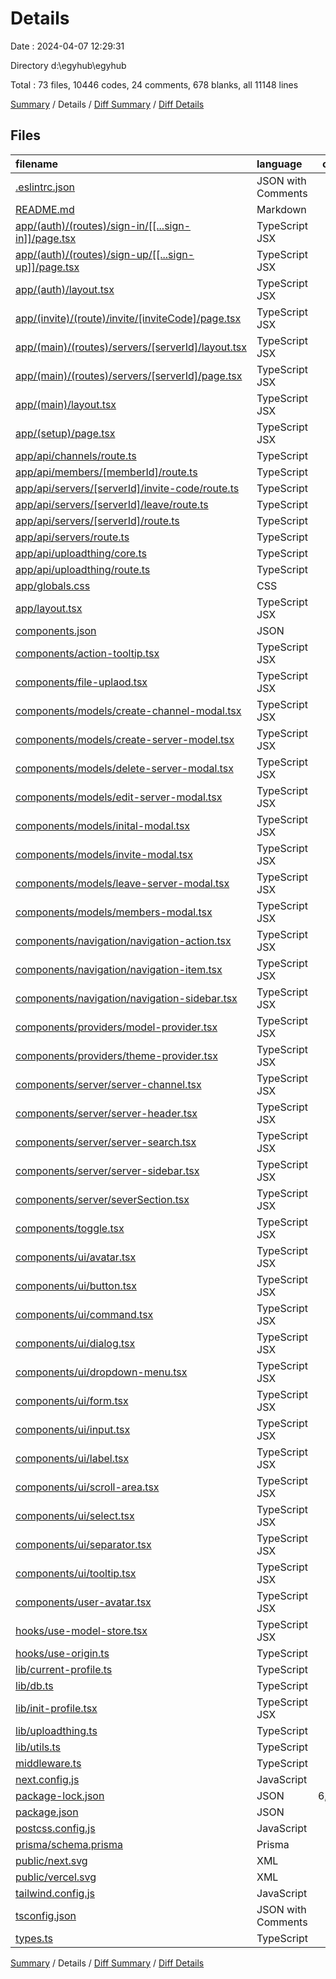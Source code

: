 # Details

Date : 2024-04-07 12:29:31

Directory d:\\egyhub\\egyhub

Total : 73 files,  10446 codes, 24 comments, 678 blanks, all 11148 lines

[Summary](results.md) / Details / [Diff Summary](diff.md) / [Diff Details](diff-details.md)

## Files
| filename | language | code | comment | blank | total |
| :--- | :--- | ---: | ---: | ---: | ---: |
| [.eslintrc.json](/.eslintrc.json) | JSON with Comments | 3 | 0 | 1 | 4 |
| [README.md](/README.md) | Markdown | 23 | 0 | 14 | 37 |
| [app/(auth)/(routes)/sign-in/[[...sign-in]]/page.tsx](/app/(auth)/(routes)/sign-in/%5B%5B...sign-in%5D%5D/page.tsx) | TypeScript JSX | 4 | 0 | 3 | 7 |
| [app/(auth)/(routes)/sign-up/[[...sign-up]]/page.tsx](/app/(auth)/(routes)/sign-up/%5B%5B...sign-up%5D%5D/page.tsx) | TypeScript JSX | 4 | 0 | 1 | 5 |
| [app/(auth)/layout.tsx](/app/(auth)/layout.tsx) | TypeScript JSX | 8 | 0 | 1 | 9 |
| [app/(invite)/(route)/invite/[inviteCode]/page.tsx](/app/(invite)/(route)/invite/%5BinviteCode%5D/page.tsx) | TypeScript JSX | 43 | 0 | 13 | 56 |
| [app/(main)/(routes)/servers/[serverId]/layout.tsx](/app/(main)/(routes)/servers/%5BserverId%5D/layout.tsx) | TypeScript JSX | 44 | 0 | 7 | 51 |
| [app/(main)/(routes)/servers/[serverId]/page.tsx](/app/(main)/(routes)/servers/%5BserverId%5D/page.tsx) | TypeScript JSX | 23 | 0 | 6 | 29 |
| [app/(main)/layout.tsx](/app/(main)/layout.tsx) | TypeScript JSX | 19 | 0 | 2 | 21 |
| [app/(setup)/page.tsx](/app/(setup)/page.tsx) | TypeScript JSX | 21 | 0 | 6 | 27 |
| [app/api/channels/route.ts](/app/api/channels/route.ts) | TypeScript | 41 | 0 | 8 | 49 |
| [app/api/members/[memberId]/route.ts](/app/api/members/%5BmemberId%5D/route.ts) | TypeScript | 96 | 0 | 15 | 111 |
| [app/api/servers/[serverId]/invite-code/route.ts](/app/api/servers/%5BserverId%5D/invite-code/route.ts) | TypeScript | 32 | 0 | 5 | 37 |
| [app/api/servers/[serverId]/leave/route.ts](/app/api/servers/%5BserverId%5D/leave/route.ts) | TypeScript | 40 | 0 | 4 | 44 |
| [app/api/servers/[serverId]/route.ts](/app/api/servers/%5BserverId%5D/route.ts) | TypeScript | 49 | 0 | 17 | 66 |
| [app/api/servers/route.ts](/app/api/servers/route.ts) | TypeScript | 43 | 0 | 19 | 62 |
| [app/api/uploadthing/core.ts](/app/api/uploadthing/core.ts) | TypeScript | 17 | 1 | 9 | 27 |
| [app/api/uploadthing/route.ts](/app/api/uploadthing/route.ts) | TypeScript | 5 | 1 | 2 | 8 |
| [app/globals.css](/app/globals.css) | CSS | 61 | 0 | 21 | 82 |
| [app/layout.tsx](/app/layout.tsx) | TypeScript JSX | 41 | 0 | 6 | 47 |
| [components.json](/components.json) | JSON | 16 | 0 | 0 | 16 |
| [components/action-tooltip.tsx](/components/action-tooltip.tsx) | TypeScript JSX | 31 | 0 | 5 | 36 |
| [components/file-uplaod.tsx](/components/file-uplaod.tsx) | TypeScript JSX | 48 | 2 | 8 | 58 |
| [components/models/create-channel-modal.tsx](/components/models/create-channel-modal.tsx) | TypeScript JSX | 148 | 0 | 23 | 171 |
| [components/models/create-server-model.tsx](/components/models/create-server-model.tsx) | TypeScript JSX | 118 | 0 | 26 | 144 |
| [components/models/delete-server-modal.tsx](/components/models/delete-server-modal.tsx) | TypeScript JSX | 74 | 0 | 10 | 84 |
| [components/models/edit-server-modal.tsx](/components/models/edit-server-modal.tsx) | TypeScript JSX | 126 | 0 | 35 | 161 |
| [components/models/inital-modal.tsx](/components/models/inital-modal.tsx) | TypeScript JSX | 119 | 1 | 27 | 147 |
| [components/models/invite-modal.tsx](/components/models/invite-modal.tsx) | TypeScript JSX | 83 | 0 | 10 | 93 |
| [components/models/leave-server-modal.tsx](/components/models/leave-server-modal.tsx) | TypeScript JSX | 73 | 0 | 10 | 83 |
| [components/models/members-modal.tsx](/components/models/members-modal.tsx) | TypeScript JSX | 165 | 0 | 18 | 183 |
| [components/navigation/navigation-action.tsx](/components/navigation/navigation-action.tsx) | TypeScript JSX | 30 | 0 | 7 | 37 |
| [components/navigation/navigation-item.tsx](/components/navigation/navigation-item.tsx) | TypeScript JSX | 49 | 0 | 6 | 55 |
| [components/navigation/navigation-sidebar.tsx](/components/navigation/navigation-sidebar.tsx) | TypeScript JSX | 55 | 0 | 5 | 60 |
| [components/providers/model-provider.tsx](/components/providers/model-provider.tsx) | TypeScript JSX | 27 | 0 | 7 | 34 |
| [components/providers/theme-provider.tsx](/components/providers/theme-provider.tsx) | TypeScript JSX | 7 | 0 | 3 | 10 |
| [components/server/server-channel.tsx](/components/server/server-channel.tsx) | TypeScript JSX | 67 | 1 | 20 | 88 |
| [components/server/server-header.tsx](/components/server/server-header.tsx) | TypeScript JSX | 106 | 0 | 23 | 129 |
| [components/server/server-search.tsx](/components/server/server-search.tsx) | TypeScript JSX | 90 | 0 | 17 | 107 |
| [components/server/server-sidebar.tsx](/components/server/server-sidebar.tsx) | TypeScript JSX | 126 | 11 | 26 | 163 |
| [components/server/severSection.tsx](/components/server/severSection.tsx) | TypeScript JSX | 49 | 0 | 5 | 54 |
| [components/toggle.tsx](/components/toggle.tsx) | TypeScript JSX | 36 | 0 | 5 | 41 |
| [components/ui/avatar.tsx](/components/ui/avatar.tsx) | TypeScript JSX | 44 | 0 | 7 | 51 |
| [components/ui/button.tsx](/components/ui/button.tsx) | TypeScript JSX | 52 | 0 | 6 | 58 |
| [components/ui/command.tsx](/components/ui/command.tsx) | TypeScript JSX | 137 | 0 | 19 | 156 |
| [components/ui/dialog.tsx](/components/ui/dialog.tsx) | TypeScript JSX | 109 | 0 | 14 | 123 |
| [components/ui/dropdown-menu.tsx](/components/ui/dropdown-menu.tsx) | TypeScript JSX | 182 | 0 | 19 | 201 |
| [components/ui/form.tsx](/components/ui/form.tsx) | TypeScript JSX | 152 | 0 | 25 | 177 |
| [components/ui/input.tsx](/components/ui/input.tsx) | TypeScript JSX | 21 | 0 | 5 | 26 |
| [components/ui/label.tsx](/components/ui/label.tsx) | TypeScript JSX | 21 | 0 | 6 | 27 |
| [components/ui/scroll-area.tsx](/components/ui/scroll-area.tsx) | TypeScript JSX | 43 | 0 | 6 | 49 |
| [components/ui/select.tsx](/components/ui/select.tsx) | TypeScript JSX | 146 | 0 | 15 | 161 |
| [components/ui/separator.tsx](/components/ui/separator.tsx) | TypeScript JSX | 27 | 0 | 5 | 32 |
| [components/ui/tooltip.tsx](/components/ui/tooltip.tsx) | TypeScript JSX | 23 | 0 | 8 | 31 |
| [components/user-avatar.tsx](/components/user-avatar.tsx) | TypeScript JSX | 19 | 0 | 4 | 23 |
| [hooks/use-model-store.tsx](/hooks/use-model-store.tsx) | TypeScript JSX | 20 | 0 | 8 | 28 |
| [hooks/use-origin.ts](/hooks/use-origin.ts) | TypeScript | 12 | 0 | 8 | 20 |
| [lib/current-profile.ts](/lib/current-profile.ts) | TypeScript | 14 | 0 | 5 | 19 |
| [lib/db.ts](/lib/db.ts) | TypeScript | 6 | 0 | 4 | 10 |
| [lib/init-profile.tsx](/lib/init-profile.tsx) | TypeScript JSX | 25 | 0 | 8 | 33 |
| [lib/uploadthing.ts](/lib/uploadthing.ts) | TypeScript | 4 | 0 | 2 | 6 |
| [lib/utils.ts](/lib/utils.ts) | TypeScript | 5 | 0 | 2 | 7 |
| [middleware.ts](/middleware.ts) | TypeScript | 7 | 3 | 5 | 15 |
| [next.config.js](/next.config.js) | JavaScript | 9 | 1 | 2 | 12 |
| [package-lock.json](/package-lock.json) | JSON | 6,867 | 0 | 1 | 6,868 |
| [package.json](/package.json) | JSON | 59 | 0 | 1 | 60 |
| [postcss.config.js](/postcss.config.js) | JavaScript | 6 | 0 | 1 | 7 |
| [prisma/schema.prisma](/prisma/schema.prisma) | Prisma | 68 | 2 | 32 | 102 |
| [public/next.svg](/public/next.svg) | XML | 1 | 0 | 0 | 1 |
| [public/vercel.svg](/public/vercel.svg) | XML | 1 | 0 | 0 | 1 |
| [tailwind.config.js](/tailwind.config.js) | JavaScript | 75 | 1 | 0 | 76 |
| [tsconfig.json](/tsconfig.json) | JSON with Comments | 27 | 0 | 1 | 28 |
| [types.ts](/types.ts) | TypeScript | 4 | 0 | 3 | 7 |

[Summary](results.md) / Details / [Diff Summary](diff.md) / [Diff Details](diff-details.md)